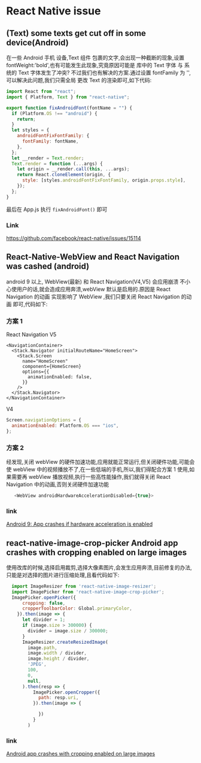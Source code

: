 # React Native issue

## (Text) some texts get cut off in some device(Android)

在一些 Android 手机 设备,Text 组件 包裹的文字,会出现一种截断的现象,设置 fontWeight:'bold',也有可能发生此现象,究竟原因可能是
库中的 Text 字体 与 系统的 Text 字体发生了冲突? 不过我们也有解决的方案.通过设置 fontFamily 为 '',可以解决此问题,我们只需全局
更改 Text 的渲染即可,如下代码:

```js
import React from "react";
import { Platform, Text } from "react-native";

export function fixAndroidFont(fontName = "") {
  if (Platform.OS !== "android") {
    return;
  }
  let styles = {
    androidFontFixFontFamily: {
      fontFamily: fontName,
    },
  };
  let __render = Text.render;
  Text.render = function (...args) {
    let origin = __render.call(this, ...args);
    return React.cloneElement(origin, {
      style: [styles.androidFontFixFontFamily, origin.props.style],
    });
  };
}
```

最后在 App.js 执行 `fixAndroidFont()` 即可

### Link

https://github.com/facebook/react-native/issues/15114

## React-Native-WebView and React Navigation was cashed (android)

android 9 以上, WebView(最新) 和 React Navigation(V4,V5) 会应用崩溃 不小心使用户的话,就会造成应用奔溃,webView 默认是启用的.原因是 React Navigation 的动画 实现影响了 WebView ,我们只要关闭 React Navigation 的动画 即可,代码如下:

### 方案 1

React Navigation V5

```tsx
<NavigationContainer>
  <Stack.Navigator initialRouteName="HomeScreen">
    <Stack.Screen
      name="HomeScreen"
      component={HomeScreen}
      options={{
        animationEnabled: false,
      }}
    />
  </Stack.Navigator>
</NavigationContainer>
```

V4

```js
Screen.navigationOptions = {
  animationEnabled: Platform.OS === "ios",
};
```

### 方案 2

经发现,关闭 webView 的硬件加速功能,应用就能正常运行,但关闭硬件功能,可能会使 webView 中的视频播放不了,在一些低端的手机,所以,我们得配合方案 1 使用,如果需要再 webView 播放视频,执行一些高性能操作,我们就得关闭 React Navigation 中的动画,否则关闭硬件加速功能

```js
   <WebView androidHardwareAccelerationDisabled={true}>
```

### link

[Android 9: App crashes if hardware acceleration is enabled ](https://github.com/react-native-community/react-native-webview/issues/575#issuecomment-587267906)

## react-native-image-crop-picker Android app crashes with cropping enabled on large images

使用改库的时候,选择启用裁剪,选择大像素图片,会发生应用奔溃,目前修复的办法,只能是对选择的图片进行压缩处理,且看代码如下:

```js
  import ImageResizer from 'react-native-image-resizer';
  import ImagePicker from 'react-native-image-crop-picker';
  ImagePicker.openPicker({
      cropping: false,
      cropperToolbarColor: Global.primaryColor,
    }).then(image => {
      let divider = 1;
      if (image.size > 300000) {
        divider = image.size / 300000;
      }
      ImageResizer.createResizedImage(
        image.path,
        image.width / divider,
        image.height / divider,
        'JPEG',
        100,
        0,
        null,
      ).then(resp => {
          ImagePicker.openCropper({
            path: resp.uri,
          }).then(image => {

            })
          }
        )
```

### link

[Android app crashes with cropping enabled on large images](https://github.com/ivpusic/react-native-image-crop-picker/issues/1291)
